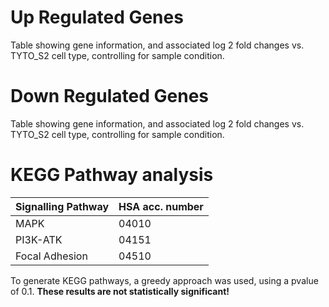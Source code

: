 # Up Regulated Genes
Table showing gene information, and associated log 2 fold changes vs. TYTO_S2 cell type, controlling for sample condition.

# Down Regulated Genes
Table showing gene information, and associated log 2 fold changes vs. TYTO_S2 cell type, controlling for sample condition. 

# KEGG Pathway analysis
| Signalling Pathway | HSA acc. number |
|--------------------|-----------------|
| MAPK               | 04010           |
| PI3K-ATK           | 04151           |
| Focal Adhesion     | 04510           |

To generate KEGG pathways, a greedy approach was used, using a pvalue of 0.1. **These results are not statistically significant!**
